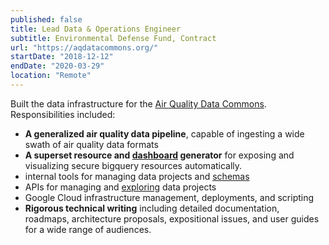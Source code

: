 ```yaml
---
published: false
title: Lead Data & Operations Engineer
subtitle: Environmental Defense Fund, Contract
url: "https://aqdatacommons.org/"
startDate: "2018-12-12"
endDate: "2020-03-29"
location: "Remote"
---
```


Built the data infrastructure for the [Air Quality Data Commons](https://aqdatacommons.org/). Responsibilities included:

- **A generalized air quality data pipeline**, capable of ingesting a wide swath of air quality data formats
- **A superset resource and [dashboard](https://aqdatacommons.org/superset/dashboard/bay_area_mobile_analysis/) generator** for exposing and visualizing secure bigquery resources automatically.
- internal tools for managing data projects and [schemas](https://frictionlessdata.io/specs/table-schema/)
- APIs for managing and [exploring](https://aqdatacommons.org/explore) data projects
- Google Cloud infrastructure management, deployments, and scripting
- **Rigorous technical writing** including detailed documentation, roadmaps, architecture proposals, expositional issues, and user guides for a wide range of audiences.

<!--
normalization, validation,

<details> <summary>As well as a large amounts of high quality technical writing</summary>

This included highly detailed documentation, roadmaps, architecture proposals, expositional issues, and user guides.

While always valuable for communicating the development process to less-technical stakeholders and future maintainers,
They were particularly important here because:

- I was the both the sole developer of much of the AQDC, and a contractor
- The AQDC is designed to be an open platform, with a large surface area of moderately-technical usage
- It is slated to be [opened sourced](https://aqdatacommons.org/faqs/software) in the future

</details>
-->
